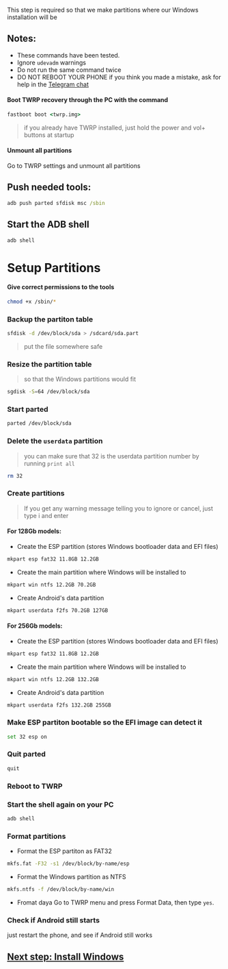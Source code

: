This step is required so that we make partitions where our Windows installation will be

## Notes:
- These commands have been tested.
- Ignore `udevadm` warnings
- Do not run the same command twice
- DO NOT REBOOT YOUR PHONE if you think you made a mistake, ask for help in the [Telegram chat](https://t.me/winonvayu)

#### Boot TWRP recovery through the PC with the command
```cmd
fastboot boot <twrp.img>
```
> if you already have TWRP installed, just hold the power and vol+ buttons at startup

#### Unmount all partitions
Go to TWRP settings and unmount all partitions

## Push needed tools:
```cmd
adb push parted sfdisk msc /sbin
```

## Start the ADB shell
```cmd
adb shell
```

# Setup Partitions
#### Give correct permissions to the tools
```sh
chmod +x /sbin/*
```

### Backup the partiton table
```sh
sfdisk -d /dev/block/sda > /sdcard/sda.part
```
> put the file somewhere safe

### Resize the partition table
> so that the Windows partitions would fit
```sh
sgdisk -S=64 /dev/block/sda
```

### Start parted
```sh
parted /dev/block/sda
```


### Delete the `userdata` partition
> you can make sure that 32 is the userdata partition number by running
>  `print all`
```sh
rm 32
```

### Create partitions
> If you get any warning message telling you to ignore or cancel, just type i and enter

#### For 128Gb models:

- Create the ESP partition (stores Windows bootloader data and EFI files)
```sh
mkpart esp fat32 11.8GB 12.2GB
```

- Create the main partition where Windows will be installed to
```sh
mkpart win ntfs 12.2GB 70.2GB
```

- Create Android's data partition
```sh
mkpart userdata f2fs 70.2GB 127GB
```


#### For 256Gb models:

- Create the ESP partition (stores Windows bootloader data and EFI files)
```sh
mkpart esp fat32 11.8GB 12.2GB
```

- Create the main partition where Windows will be installed to
```sh
mkpart win ntfs 12.2GB 132.2GB
```

- Create Android's data partition
```sh
mkpart userdata f2fs 132.2GB 255GB
```


### Make ESP partiton bootable so the EFI image can detect it
```sh
set 32 esp on
```

### Quit parted
```sh
quit
```

### Reboot to TWRP

### Start the shell again on your PC
```cmd
adb shell
```

### Format partitions
-  Format the ESP partiton as FAT32
```sh
mkfs.fat -F32 -s1 /dev/block/by-name/esp
```

-  Format the Windows partition as NTFS
```sh
mkfs.ntfs -f /dev/block/by-name/win
```

- Fromat daya
Go to TWRP menu and press Format Data, 
then type `yes`.

### Check if Android still starts
just restart the phone, and see if Android still works


## [Next step: Install Windows](/guide/2-install-en.md)